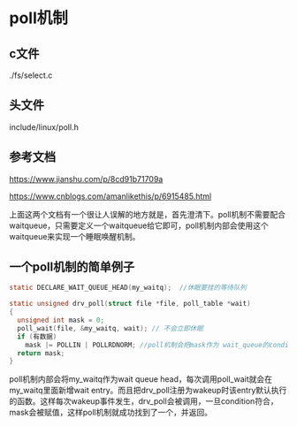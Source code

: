 # poll机制

## c文件
./fs/select.c

## 头文件
include/linux/poll.h

## 参考文档
https://www.jianshu.com/p/8cd91b71709a

https://www.cnblogs.com/amanlikethis/p/6915485.html

上面这两个文档有一个很让人误解的地方就是，首先澄清下。poll机制不需要配合waitqueue，只需要定义一个waitqueue给它即可，poll机制内部会使用这个waitqueue来实现一个睡眠唤醒机制。

## 一个poll机制的简单例子
```C
static DECLARE_WAIT_QUEUE_HEAD(my_waitq);  //休眠要挂的等待队列

static unsigned drv_poll(struct file *file, poll_table *wait)
{
  unsigned int mask = 0;
  poll_wait(file, &my_waitq, wait); // 不会立即休眠
  if (有数据) 
    mask |= POLLIN | POLLRDNORM; //poll机制会把mask作为 wait_queue的condition，所以，这个 有数据 的判断，就是我们需要设计的。
  return mask;
}
```

poll机制内部会将my_waitq作为wait queue head，每次调用poll_wait就会在my_waitq里面新增wait entry。而且把drv_poll注册为wakeup时该entry默认执行的函数。这样每次wakeup事件发生，drv_poll会被调用，一旦condition符合，mask会被赋值，这样poll机制就成功找到了一个，并返回。
